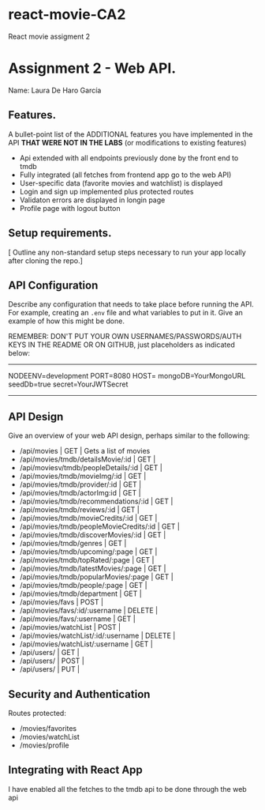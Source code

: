 # react-movie-CA2
React movie assigment 2

# Assignment 2 - Web API.

Name: Laura De Haro García

## Features.

A bullet-point list of the ADDITIONAL features you have implemented in the API **THAT WERE NOT IN THE LABS** (or modifications to existing features)
 
 + Api extended with all endpoints previously done by the front end to tmdb 
 + Fully integrated (all fetches from frontend app go to the web API)
 + User-specific data (favorite movies and watchlist) is displayed
 + Login and sign up implemented plus protected routes
 + Validaton errors are displayed in longin page
 + Profile page with logout button 

## Setup requirements.

[ Outline any non-standard setup steps necessary to run your app locally after cloning the repo.]

## API Configuration

Describe any configuration that needs to take place before running the API. For example, creating an `.env` file and what variables to put in it. Give an example of how this might be done.

REMEMBER: DON'T PUT YOUR OWN USERNAMES/PASSWORDS/AUTH KEYS IN THE README OR ON GITHUB, just placeholders as indicated below:

______________________
NODEENV=development
PORT=8080
HOST=
mongoDB=YourMongoURL
seedDb=true
secret=YourJWTSecret
______________________

## API Design
Give an overview of your web API design, perhaps similar to the following: 

- /api/movies | GET | Gets a list of movies 
- /api/movies/tmdb/detailsMovie/:id | GET | 
- /api/moviesv/tmdb/peopleDetails/:id | GET | 
- /api/movies/tmdb/movieImg/:id | GET | 
- /api/movies/tmdb/provider/:id | GET | 
- /api/movies/tmdb/actorImg:id | GET | 
- /api/movies/tmdb/recommendations/:id | GET | 
- /api/movies/tmdb/reviews/:id | GET | 
- /api/movies/tmdb/movieCredits/:id | GET | 
- /api/movies/tmdb/peopleMovieCredits/:id | GET | 
- /api/movies/tmdb/discoverMovies/:id | GET | 
- /api/movies/tmdb/genres | GET | 
- /api/movies/tmdb/upcoming/:page | GET | 
- /api/movies/tmdb/topRated/:page | GET | 
- /api/movies/tmdb/latestMovies/:page | GET | 
- /api/movies/tmdb/popularMovies/:page | GET | 
- /api/movies/tmdb/people/:page | GET | 
- /api/movies/tmdb/department | GET | 
- /api/movies/favs | POST | 
- /api/movies/favs/:id/:username | DELETE |
- /api/movies/favs/:username | GET | 
- /api/movies/watchList | POST | 
- /api/movies/watchList/:id/:username | DELETE |
- /api/movies/watchList/:username | GET | 
- /api/users/ | GET |
- /api/users/ | POST |
- /api/users/ | PUT |

## Security and Authentication
Routes protected:
- /movies/favorites
- /movies/watchList
- /movies/profile

## Integrating with React App

I have enabled all the fetches to the tmdb api to be done through the web api

